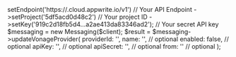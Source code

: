 <?php

use Appwrite\Client;
use Appwrite\Services\Messaging;

$client = (new Client())
    ->setEndpoint('https://<REGION>.cloud.appwrite.io/v1') // Your API Endpoint
    ->setProject('5df5acd0d48c2') // Your project ID
    ->setKey('919c2d18fb5d4...a2ae413da83346ad2'); // Your secret API key

$messaging = new Messaging($client);

$result = $messaging->updateVonageProvider(
    providerId: '<PROVIDER_ID>',
    name: '<NAME>', // optional
    enabled: false, // optional
    apiKey: '<API_KEY>', // optional
    apiSecret: '<API_SECRET>', // optional
    from: '<FROM>' // optional
);